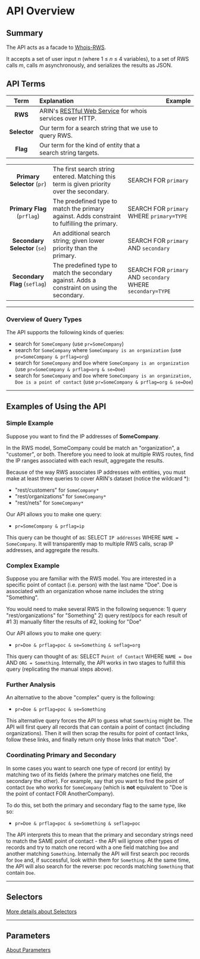 # API Overview

## Summary
The API acts as a facade to [Whois-RWS](https://www.arin.net/resources/whoisrws/). 

It accepts a set of user input _n_ (where 1 ≤ _n_ ≤ 4 variables),  to a set of RWS calls _m_, calls _m_ asynchronously, and serializes the results as JSON.

## API Terms
| **Term** | **Explanation**|**Example**|
|:----------:|:---------|:---------|
| **RWS** | ARIN's [RESTful Web Service](https://www.arin.net/resources/whoisrws/) for whois services over HTTP.  
| **Selector** | Our term for a search string that we use to query RWS. 
| **Flag** |  Our term for the kind of entity that a search string targets.

||||
|:----------:|:---------|:---------|
| **Primary Selector** (`pr`) |  The first search string entered. Matching this term is given priority over the secondary. | SEARCH FOR `primary`
| **Primary Flag** (`prflag`) |  The predefined type to match the primary against. Adds constraint to fulfilling the primary. | SEARCH FOR `primary` WHERE `primary=TYPE`
| **Secondary Selector** (`se`)  | An additional search string; given lower priority than the primary. | SEARCH FOR `primary` AND `secondary`
| **Secondary Flag** (`seflag`) |  The predefined type to match the secondary against. Adds a constraint on using the secondary. | SEARCH FOR `primary` AND `secondary` WHERE `secondary=TYPE`

---
### Overview of Query Types
The API supports the following kinds of queries:
- search for `SomeCompany` (use `pr=SomeCompany`)
- search for `SomeCompany` where `SomeCompany is an organization` (use `pr=SomeCompany & prflag=org`)
- search for `SomeCompany` and `Doe` where `SomeCompany is an organization` (use `pr=SomeCompany & prflag=org & se=Doe`)
- search for `SomeCompany` and `Doe` where `SomeCompany is an organization, Doe is a point of contact` (use `pr=SomeCompany & prflag=org & se=Doe`)

---
## Examples of Using the API
### Simple Example
Suppose you want to find the IP addresses of **SomeCompany**. 

In the RWS model, SomeCompany could be match an "organization", a "customer", or both. Therefore you need to look at multiple RWS routes, find the IP ranges associated with each result, aggregate the results.

Because of the way RWS associates IP addresses with entities, you must make at least three queries to cover ARIN's dataset (notice the wildcard *):
- "rest/customers" for `SomeCompany*`
- "rest/organizations" for `SomeCompany*`
- "rest/nets" for `SomeCompany*`

Our API allows you to make one query:
- `pr=SomeCompany & prflag=ip`

This query can be thought of as: SELECT `IP addresses` WHERE `NAME = SomeCompany`. It will transparently map to multiple RWS calls, scrap IP addresses, and aggregate the results.

### Complex Example
Suppose you are familiar with the RWS model. You are interested in a specific point of contact (i.e. person) with the last name "Doe". Doe is associated with an organization whose name includes the string "Something".

You would need to make several RWS in the following sequence:
    1) query "rest/organizations" for "Something"
    2) query rest/pocs for each result of #1
    3) manually filter the results of #2, looking for "Doe" 

Our API allows you to make one query:
- `pr=Doe & prflag=poc & se=Something & seflag=org`

This query can thought of as: SELECT `Point of Contact` WHERE `NAME = Doe` AND `ORG = Something`. Internally, the API works in two stages to fulfill this query (replicating the manual steps above).

### Further Analysis
An alternative to the above "complex" query is the following:
- `pr=Doe & prflag=poc & se=Something`

This alternative query forces the API to guess what `Something` might be. The API will first query all records that can contain a point of contact (including organizations). Then it will then scrap the results for point of contact links, follow these links, and finally return only those links that match "Doe".  

### Coordinating Primary and Secondary
In some cases you want to search one type of record (or entity) by matching two of its fields (where the primary matches one field, the secondary the other). For example, say that you want to find the point of contact `Doe` who works for `SomeCompany` (which is __not__ equivalent to "Doe is the point of contact FOR AnotherCompany).

To do this, set both the primary and secondary flag to the same type, like so:
- `pr=Doe & prflag=poc & se=Something & seflag=poc`

The API interprets this to mean that the primary and secondary strings need to match the SAME point of contact - the API will ignore other types of records and try to match one record with a one field matching `Doe` and another matching `Something`. Internally the API will first search poc records for `Doe` and, if successful, look within them for `Something`. At the same time, the API will also search for the reverse: poc records matching `Something` that contain `Doe`.

---
## Selectors
[More details about Selectors](api-selectors.md/)

---
## Parameters
[About Parameters](api-parameters.md/)

